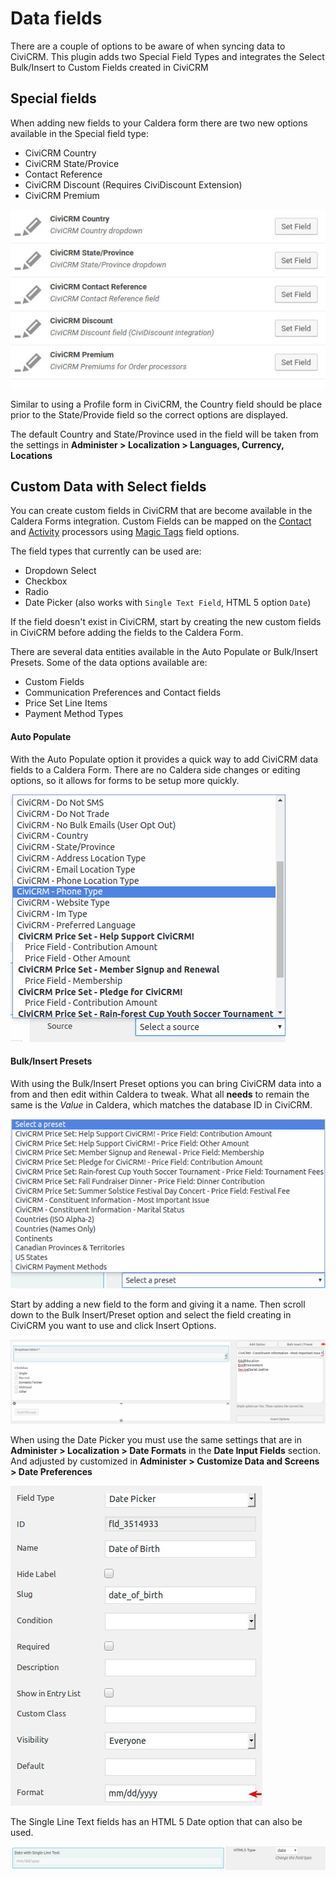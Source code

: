 # Data fields

There are a couple  of options to be aware of when syncing data to CiviCRM. This plugin adds two Special Field Types and integrates the Select Bulk/Insert to Custom Fields created in CiviCRM

## Special fields

When adding new fields to your Caldera form there are two new options available in the Special field type:

* CiviCRM Country
* CiviCRM State/Provice
* Contact Reference
* CiviCRM Discount (Requires CiviDiscount Extension)
* CiviCRM Premium

![Caldera CiviCRM Special Fields Types](./images/caldera-civicrm-special-fields.jpg)

Similar to using a Profile form in CiviCRM, the Country field should be place prior to the State/Provide field so the correct options are displayed.

The default Country and State/Province used in the field will be taken from the settings in **Administer > Localization > Languages, Currency, Locations**

## Custom Data with Select fields

You can create custom fields in CiviCRM that are become available in the Caldera Forms integration. Custom Fields can be mapped on the [Contact](./processors.md#contact) and [Activity](./processors.md#activity) processors using [Magic Tags](./overview.md#magic-tags) field options.

The field types that currently can be used are:

* Dropdown Select
* Checkbox
* Radio
* Date Picker (also works with `Single Text Field`, HTML 5 option `Date`)

If the field doesn't exist in CiviCRM, start by creating the new custom fields in CiviCRM before adding the fields to the Caldera Form.

There are several data entities available in the Auto Populate or Bulk/Insert Presets. Some of the data options available are:

* Custom Fields
* Communication Preferences and Contact fields
* Price Set Line Items
* Payment Method Types

#### Auto Populate

With the Auto Populate option it provides a quick way to add CiviCRM data fields to a Caldera Form. There are no Caldera side changes or editing options, so it allows for forms to be setup more quickly. 

![Auto Populate Data Sources](./images/cfc-auto-pupulate-data-sources.png)

#### Bulk/Insert Presets

With using the Bulk/Insert Preset options you can bring CiviCRM data into a from and then edit within Caldera to tweak. What all **needs** to remain the same is the *Value* in Caldera, which matches the database ID in CiviCRM.

![Data Sources for Bulk Insert/Preset](./images/cfc-bulk-insert-data-source-presets.png)

Start by adding a new field to the form and giving it a name. Then scroll down to the Bulk Insert/Preset option and select the field creating in CiviCRM you want to use and click Insert Options.

![Bulk Insert/Preset](./images/caldera-select-bulk-insert.png)


When using the Date Picker you must use the same settings that are in **Administer > Localization > Date Formats** in the **Date Input Fields** section. And adjusted by customized in **Administer > Customize Data and Screens > Date Preferences**

![Date Picker Field Format](./images/caldera-civicrm-date-format.jpg)

The Single Line Text fields has an HTML 5 Date option that can also be used.

![Date HTML5 field](./images/cfc-single-text-html5-date.png)
